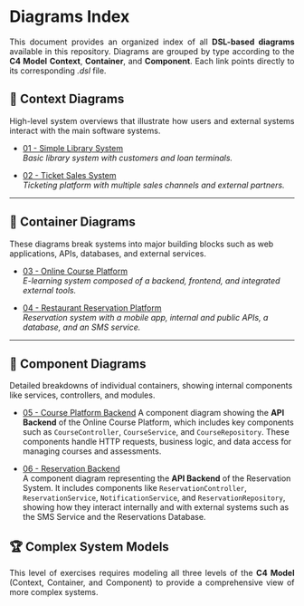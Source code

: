 # Diagrams Index

<p align="justify">
This document provides an organized index of all <b>DSL-based diagrams</b> available in this repository. Diagrams are grouped by type according to the <b>C4 Model</b> <b>Context</b>, <b>Container</b>, and <b>Component</b>. Each link points directly to its corresponding <i>.dsl</i> file.
</p>

## 🧭 Context Diagrams

<p align="justify">
High-level system overviews that illustrate how users and external systems interact with the main software systems.
</p>

- [01 - Simple Library System](/diagrams/context/01-simple-library-system.dsl)  
  _Basic library system with customers and loan terminals._

- [02 - Ticket Sales System](/diagrams/context/02-ticket-sales-system.dsl)  
  _Ticketing platform with multiple sales channels and external partners._

---

## 🧱 Container Diagrams

These diagrams break systems into major building blocks such as web applications, APIs, databases, and external services.

- [03 - Online Course Platform](/diagrams/container/03-online-course-platform.dsl)  
  _E-learning system composed of a backend, frontend, and integrated external tools._

- [04 - Restaurant Reservation Platform](/diagrams/container/04-restaurant-reservation-platform.dsl)  
  _Reservation system with a mobile app, internal and public APIs, a database, and an SMS service._

---

## 🧩 Component Diagrams

<p>
Detailed breakdowns of individual containers, showing internal components like services, controllers, and modules.
</p>

- [05 - Course Platform Backend](/diagrams/component/05-course-backend.dsl)
  A component diagram showing the **API Backend** of the Online Course Platform, which includes key components such as `CourseController`, `CourseService`, and `CourseRepository`. These components handle HTTP requests, business logic, and data access for managing courses and assessments.

- [06 - Reservation Backend](/diagrams/component/06-reservations-backend.dsl)  
  A component diagram representing the **API Backend** of the Reservation System. It includes components like `ReservationController`, `ReservationService`, `NotificationService`, and `ReservationRepository`, showing how they interact internally and with external systems such as the SMS Service and the Reservations Database.

## 🏆 Complex System Models
<p align="justify">
This level of exercises requires modeling all three levels of the <b>C4 Model</b> (Context, Container, and Component) to provide a comprehensive view of more complex systems.
</p>